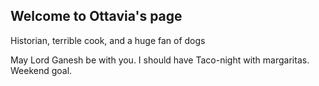 ## Welcome to Ottavia's page

Historian, terrible cook, and a huge fan of dogs

May Lord Ganesh be with you. I should have Taco-night with margaritas. Weekend goal.
